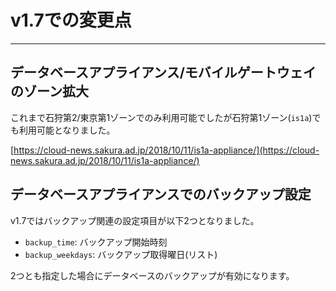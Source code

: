 # v1.7での変更点

---

## データベースアプライアンス/モバイルゲートウェイのゾーン拡大

これまで石狩第2/東京第1ゾーンでのみ利用可能でしたが石狩第1ゾーン(`is1a`)でも利用可能となりました。  

[https://cloud-news.sakura.ad.jp/2018/10/11/is1a-appliance/](https://cloud-news.sakura.ad.jp/2018/10/11/is1a-appliance/)

## データベースアプライアンスでのバックアップ設定

v1.7ではバックアップ関連の設定項目が以下2つとなりました。  

- `backup_time`: バックアップ開始時刻
- `backup_weekdays`: バックアップ取得曜日(リスト)

2つとも指定した場合にデータベースのバックアップが有効になります。


